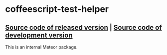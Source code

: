 # coffeescript-test-helper
[Source code of released version](https://github.com/meteor/meteor/tree/master/packages/coffeescript-test-helper) | [Source code of development version](https://github.com/meteor/meteor/tree/master/packages/coffeescript-test-helper)
---

This is an internal Meteor package.
